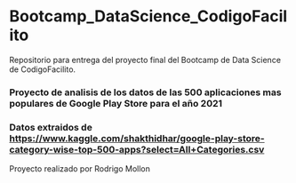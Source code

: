 # Bootcamp_DataScience_CodigoFacilito
Repositorio para entrega del proyecto final del Bootcamp de Data Science de CodigoFacilito.

### Proyecto de analisis de los datos de las 500 aplicaciones mas populares de Google Play Store para el año 2021
### Datos extraidos de https://www.kaggle.com/shakthidhar/google-play-store-category-wise-top-500-apps?select=All+Categories.csv

Proyecto realizado por Rodrigo Mollon
